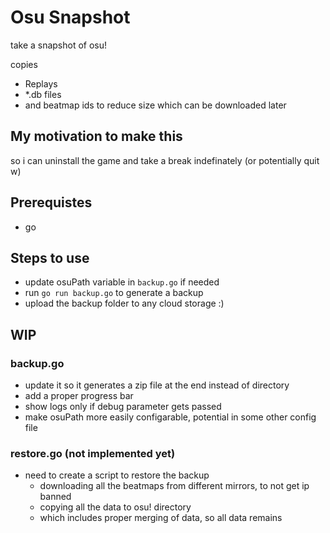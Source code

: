 # Osu Snapshot
take a snapshot of osu!

copies
- Replays
- *.db files
- and beatmap ids to reduce size which can be downloaded later

## My motivation to make this
so i can uninstall the game and take a break indefinately (or potentially quit w)

## Prerequistes
- go

## Steps to use
- update osuPath variable in `backup.go` if needed
- run `go run backup.go` to generate a backup
- upload the backup folder to any cloud storage :)


## WIP
### backup.go
- update it so it generates a zip file at the end instead of directory
- add a proper progress bar
- show logs only if debug parameter gets passed
- make osuPath more easily configarable, potential in some other config file

### restore.go (not implemented yet)
- need to create a script to restore the backup
    - downloading all the beatmaps from different mirrors, to not get ip banned
    - copying all the data to osu! directory
    - which includes proper merging of data, so all data remains
